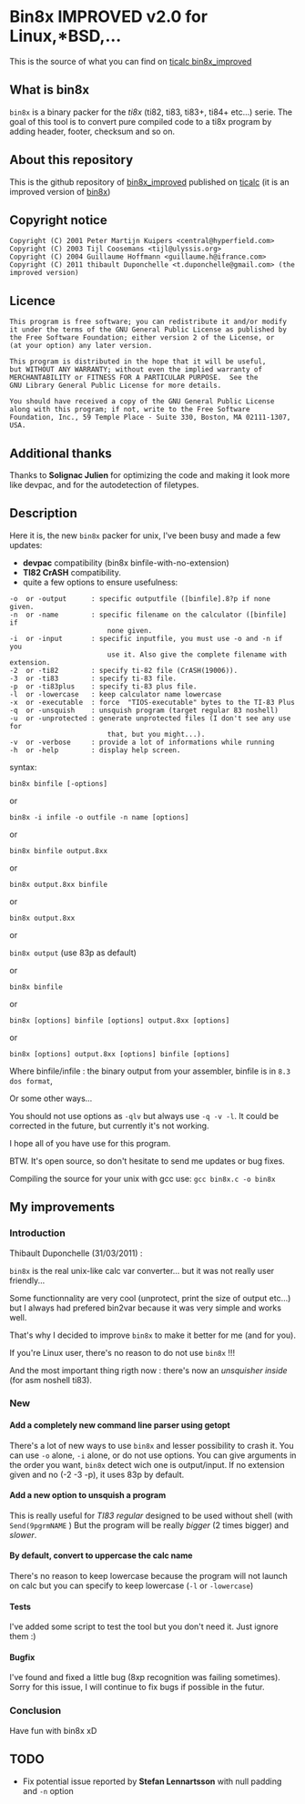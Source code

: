 # Bin8x IMPROVED v2.0 for Linux,*BSD,...

This is the source of what you can find on [ticalc bin8x_improved](https://www.ticalc.org/archives/files/fileinfo/445/44595.html)

## What is bin8x 
`bin8x` is a binary packer for the *ti8x* (ti82, ti83, ti83+, ti84+ etc...) serie.  The goal of this tool is to convert pure compiled code to a ti8x program by adding header, footer, checksum and so on.

## About this repository
This is the github repository of [bin8x_improved](https://www.ticalc.org/archives/files/fileinfo/445/44595.html) published on [ticalc](https://www.ticalc.org/) (it is an improved version of [bin8x](https://www.ticalc.org/archives/files/fileinfo/345/34554.html))

## Copyright notice 
```
Copyright (C) 2001 Peter Martijn Kuipers <central@hyperfield.com>
Copyright (C) 2003 Tijl Coosemans <tijl@ulyssis.org>
Copyright (C) 2004 Guillaume Hoffmann <guillaume.h@ifrance.com>
Copyright (C) 2011 thibault Duponchelle <t.duponchelle@gmail.com> (the improved version)
```

## Licence
```
This program is free software; you can redistribute it and/or modify
it under the terms of the GNU General Public License as published by
the Free Software Foundation; either version 2 of the License, or
(at your option) any later version.

This program is distributed in the hope that it will be useful,
but WITHOUT ANY WARRANTY; without even the implied warranty of
MERCHANTABILITY or FITNESS FOR A PARTICULAR PURPOSE.  See the
GNU Library General Public License for more details.

You should have received a copy of the GNU General Public License
along with this program; if not, write to the Free Software
Foundation, Inc., 59 Temple Place - Suite 330, Boston, MA 02111-1307, USA.
```

## Additional thanks
Thanks to **Solignac Julien** for optimizing the code and making it look more 
like devpac, and for the autodetection of filetypes.  

## Description
Here it is, the new `bin8x` packer for unix, I've been busy and made a few updates:

- **devpac** compatibility (bin8x binfile-with-no-extension)
- **TI82 CrASH** compatibility.
- quite a few options to ensure usefulness:
```
-o  or -output      : specific outputfile ([binfile].8?p if none given.
-n  or -name        : specific filename on the calculator ([binfile] if
                        none given.
-i  or -input       : specific inputfile, you must use -o and -n if you
                        use it. Also give the complete filename with extension.
-2  or -ti82        : specify ti-82 file (CrASH(19006)).
-3  or -ti83        : specify ti-83 file.
-p  or -ti83plus    : specify ti-83 plus file.
-l  or -lowercase   : keep calculator name lowercase
-x  or -executable  : force  "TIOS-executable" bytes to the TI-83 Plus 
-q  or -unsquish    : unsquish program (target regular 83 noshell)
-u  or -unprotected : generate unprotected files (I don't see any use for
                        that, but you might...).
-v  or -verbose     : provide a lot of informations while running
-h  or -help        : display help screen.
```
syntax:

`bin8x binfile [-options]`

 or

`bin8x -i infile -o outfile -n name [options]`

or 

`bin8x binfile output.8xx`

or 

`bin8x output.8xx binfile`

or 

`bin8x output.8xx`

or 

`bin8x output`
(use 83p as default)

or 

`bin8x binfile`

or 

`bin8x [options] binfile [options] output.8xx [options]`

or 

`bin8x [options] output.8xx [options] binfile [options]`


Where binfile/infile	: the binary output from your assembler, binfile is 
		          in `8.3 dos format`,
			  
Or some other ways...

You should not use options as `-qlv` but always use `-q -v -l`.
It could be corrected in the future, but currently it's not working.

I hope all of you have use for this program.

BTW. It's open source, so don't hesitate to send me updates or bug fixes.


Compiling the source for your unix with gcc use: `gcc bin8x.c -o bin8x`

## My improvements 
### Introduction
Thibault Duponchelle (31/03/2011) : 

`bin8x` is the real unix-like calc var converter... but it was not really user friendly...

Some functionnality are very cool (unprotect, print the size of output etc...) but I always had prefered bin2var because it was very simple and works well.

That's why I decided to improve `bin8x` to make it better for me (and for you).

If you're Linux user, there's no reason to do not use `bin8x` !!! 

And the most important thing rigth now : there's now an *unsquisher inside* (for asm noshell ti83).

### New

#### Add a completely new command line parser using getopt
There's a lot of new ways to use `bin8x` and lesser possibility to crash it.
You can use `-o` alone, `-i` alone, or do not use options.
You can give arguments in the order you want, `bin8x` detect wich one is output/input.
If no extension given and no (-2 -3 -p), it uses 83p by default.

#### Add a new option to unsquish a program
This is really useful for *TI83 regular* designed to be used without shell (with `Send(9pgrmNAME` )
But the program will be really *bigger* (2 times bigger) and *slower*.

#### By default, convert to uppercase the calc name
There's no reason to keep lowercase because the program will not launch on calc but you can specify to keep lowercase (`-l` or `-lowercase`)


#### Tests 
I've added some script to test the tool but you don't need it. Just ignore them :)


#### Bugfix
I've found and fixed a little bug (8xp recognition was failing sometimes). 
Sorry for this issue, I will continue to fix bugs if possible in the futur.

### Conclusion
Have fun with bin8x xD

## TODO
- Fix potential issue reported by **Stefan Lennartsson** with null padding and `-n` option
